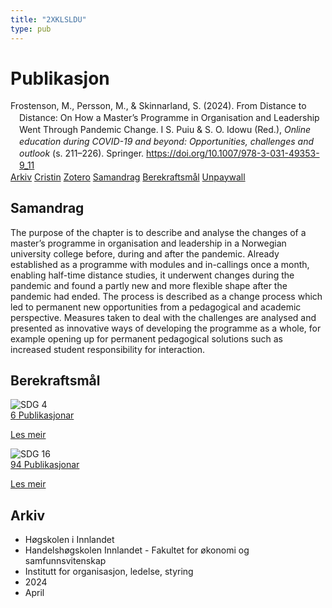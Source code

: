 ```yaml
---
title: "2XKLSLDU"
type: pub
---
```

<h1>Publikasjon</h1>
<article id="csl-bib-container-2XKLSLDU" class="csl-bib-container">
  <div class="csl-bib-body" style="line-height: 1.35; padding-left: 1em; text-indent:-1em;">
  <div class="csl-entry">Frostenson, M., Persson, M., &amp; Skinnarland, S. (2024). From Distance to Distance: On How a Master&#x2019;s Programme in Organisation and Leadership Went Through Pandemic Change. I S. Puiu &amp; S. O. Idowu (Red.), <i>Online education during COVID-19 and beyond: Opportunities, challenges and outlook</i> (s. 211&#x2013;226). Springer. <a href="https://doi.org/10.1007/978-3-031-49353-9_11">https://doi.org/10.1007/978-3-031-49353-9_11</a></div>
</div>
  <div class="csl-bib-buttons">
    <a href="#taxonomy-article-2XKLSLDU" class="csl-bib-button">Arkiv</a>
    <a href="https://app.cristin.no/results/show.jsf?id=2262617" alt="Cristin URL" class="csl-bib-button">Cristin</a>
    <a href="http://zotero.org/groups/5402882/items/2XKLSLDU" alt="Zotero URL" class="csl-bib-button">Zotero</a>
    <a href="#abstract-article-2XKLSLDU" class="csl-bib-button">Samandrag</a>
    <a href="#sdg-article-2XKLSLDU" class="csl-bib-button">Berekraftsmål</a>
    <a href="https://doi.org/10.1007/978-3-031-49353-9_11" class="csl-bib-button">Unpaywall</a>
  </div>
  <div id="csl-bib-meta-container-2XKLSLDU"></div>
</article>
<div id="csl-bib-meta-2XKLSLDU" class="csl-bib-meta">
  <article id="abstract-article-2XKLSLDU" class="abstract-article">
    <h1>Samandrag</h1>
    The purpose of the chapter is to describe and analyse the changes of a master’s programme in organisation and leadership in a Norwegian university college before, during and after the pandemic. Already established as a programme with modules and in-callings once a month, enabling half-time distance studies, it underwent changes during the pandemic and found a partly new and more flexible shape after the pandemic had ended. The process is described as a change process which led to permanent new opportunities from a pedagogical and academic perspective. Measures taken to deal with the challenges are analysed and presented as innovative ways of developing the programme as a whole, for example opening up for permanent pedagogical solutions such as increased student responsibility for interaction.
  </article>
  <article id="sdg-article-2XKLSLDU" class="sdg-article">
    <h1>Berekraftsmål</h1>
    <div class="sdg-container"><div id="sdg4" class="sdg"> <img src="{{< params subfolder >}}images/sdg/sdg04_no.png" class="image" alt="SDG 4"> <div class="sdg-overlay"> <a href="{{< params subfolder >}}no/archive/?sdg=4#archive" class="sdg-publication-count"><span>6</span> Publikasjonar</a> <p><a href="NA" class="sdg-read-more">Les meir</a></p> </div> </div> <div id="sdg16" class="sdg"> <img src="{{< params subfolder >}}images/sdg/sdg16_no.png" class="image" alt="SDG 16"> <div class="sdg-overlay"> <a href="{{< params subfolder >}}no/archive/?sdg=16#archive" class="sdg-publication-count"><span>94</span> Publikasjonar</a> <p><a href="NA" class="sdg-read-more">Les meir</a></p> </div> </div></div>
  </article>
  <article id="taxonomy-article-2XKLSLDU" class="taxonomy-article">
    <h1>Arkiv</h1>
    <ul>
      <li>Høgskolen i Innlandet</li>
      <li>Handelshøgskolen Innlandet - Fakultet for økonomi og samfunnsvitenskap</li>
      <li>Institutt for organisasjon, ledelse, styring</li>
      <li>2024</li>
      <li>April</li>
    </ul>
  </article>
</div>
